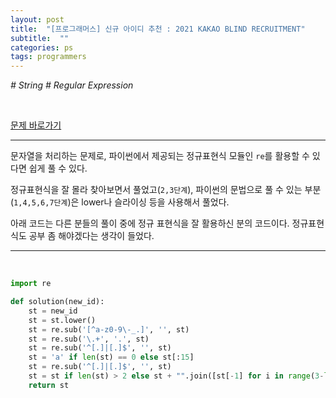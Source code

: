 ```yaml
---
layout: post
title:  "[프로그래머스] 신규 아이디 추천 : 2021 KAKAO BLIND RECRUITMENT"
subtitle:  ""
categories: ps
tags: programmers
---
```


*# String # Regular Expression*

<br>

[문제 바로가기](https://programmers.co.kr/learn/courses/30/lessons/72410)

---

문자열을 처리하는 문제로, 파이썬에서 제공되는 정규표현식 모듈인 ```re```를 활용할 수 있다면 쉽게 풀 수 있다.

정규표현식을 잘 몰라 찾아보면서 풀었고(```2,3단계```), 파이썬의 문법으로 풀 수 있는 부분(```1,4,5,6,7단계```)은 lower나 슬라이싱 등을 사용해서 풀었다.

아래 코드는 다른 분들의 풀이 중에 정규 표현식을 잘 활용하신 분의 코드이다. 정규표현식도 공부 좀 해야겠다는 생각이 들었다.

---
<br>

```python
import re

def solution(new_id):
    st = new_id
    st = st.lower()
    st = re.sub('[^a-z0-9\-_.]', '', st)
    st = re.sub('\.+', '.', st)
    st = re.sub('^[.]|[.]$', '', st)
    st = 'a' if len(st) == 0 else st[:15]
    st = re.sub('^[.]|[.]$', '', st)
    st = st if len(st) > 2 else st + "".join([st[-1] for i in range(3-len(st))])
    return st
```
